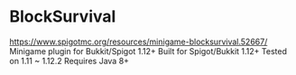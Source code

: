 # BlockSurvival
https://www.spigotmc.org/resources/minigame-blocksurvival.52667/
Minigame plugin for Bukkit/Spigot 1.12+
Built for Spigot/Bukkit 1.12+
Tested on 1.11 ~ 1.12.2
Requires Java 8+
